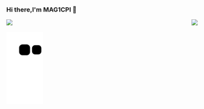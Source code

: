

### Hi there,I'm MAG1CPI 👋

<img align='right' src="https://github-readme-stats.vercel.app/api/top-langs/?username=MAG1CPI&show_icons=true&layout=compact&theme=dracula">

![](https://github-readme-stats.vercel.app/api?username=MAG1CPI)

![Snake animation](https://github.com/rafaballerini/rafaballerini/blob/output/github-contribution-grid-snake.svg)

<!--
**MAG1CPI/MAG1CPI** is a ✨ _special_ ✨ repository because its `README.md` (this file) appears on your GitHub profile.

Here are some ideas to get you started:

- 🔭 I’m currently working on ...
- 🌱 I’m currently learning ...
- 👯 I’m looking to collaborate on ...
- 🤔 I’m looking for help with ...
- 💬 Ask me about ...
- 📫 How to reach me: ...
- 😄 Pronouns: ...
- ⚡ Fun fact: ...
-->
